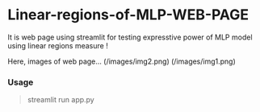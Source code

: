 # Linear-regions-of-MLP-WEB-PAGE

It is web page using streamlit for testing expresstive power of MLP model using linear regions measure !

Here, images of web page...
(/images/img2.png)
(/images/img1.png)

### Usage
> streamlit run app.py
